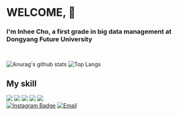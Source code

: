 # WELCOME, :slightly_smiling_face:
  
<!--
**dayonein/dayonein** is a ✨ _special_ ✨ repository because its `README.md` (this file) appears on your GitHub profile.
!-->

<h3> I'm Inhee Cho, a first grade in big data management at Dongyang Future University</h3><br>


![Anurag's github stats](https://github-readme-stats.vercel.app/api?username=dayonein&show_icons=true&theme=dark)
![Top Langs](https://github-readme-stats.vercel.app/api/top-langs/?username=dayonein&layout=compact&theme=tokyonight)



<h2>My skill</h2>

<img src="https://img.shields.io/badge/Python-white?style=for-the-badge&logo=Python&logoColor=3776AB" /> <img src="https://img.shields.io/badge/JavaScript-white?style=for-the-badge&logo=javascript&logoColor=F7DF1E" /> <img src="https://img.shields.io/badge/GitHub-black?style=for-the-badge&logo=GitHub&logoColor=181717" /> <img src="https://img.shields.io/badge/RStudio-white?style=for-the-badge&logo=Rstudio&logoColor=75AADB" /> <img src="https://img.shields.io/badge/Adobe%20Photoshop-white?style=for-the-badge&logo=Adobe%20Photoshop&logoColor=31A8FF" /> 
<br>
[![Instagram Badge](https://img.shields.io/badge/Instagram-%23E4405F?style=for-the-badge&logo=instagram&logoColor=white)](https://www.instagram.com/?hl=ko](https://www.instagram.com/inhyi5420/?hl=ko))
[![Email](https://img.shields.io/badge/Email-inheecho%40dongyang.ac.kr-blue?style=for-the-badge)](mailto:inheecho@dongyang.ac.kr)












